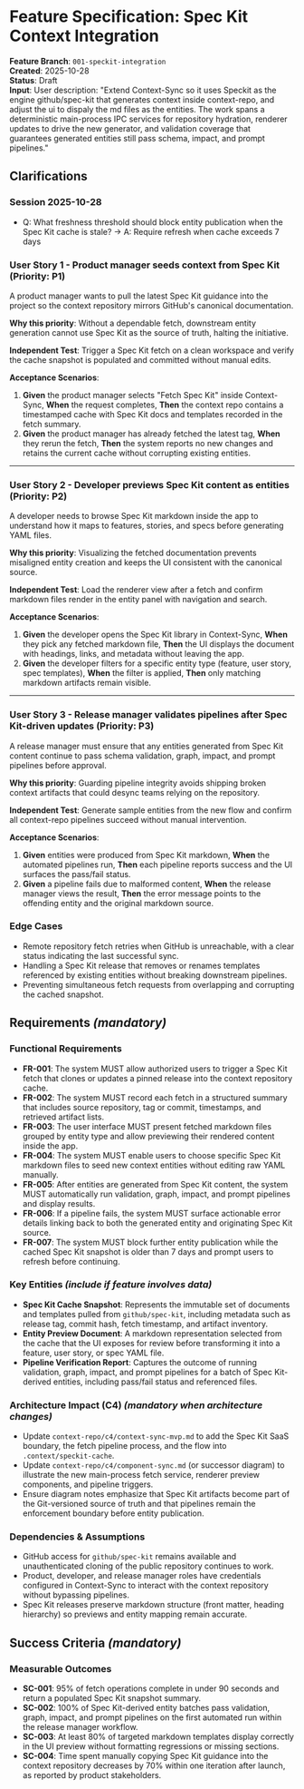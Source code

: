 # Feature Specification: Spec Kit Context Integration

**Feature Branch**: `001-speckit-integration`  
**Created**: 2025-10-28  
**Status**: Draft  
**Input**: User description: "Extend Context-Sync so it uses Speckit as the engine github/spec-kit that generates context inside context-repo, and adjust the ui to dispaly the md files as the entities. The work spans a deterministic main-process IPC services for repository hydration, renderer updates to drive the new generator, and validation coverage that guarantees generated entities still pass schema, impact, and prompt pipelines."

## Clarifications

### Session 2025-10-28

- Q: What freshness threshold should block entity publication when the Spec Kit cache is stale? → A: Require refresh when cache exceeds 7 days

### User Story 1 - Product manager seeds context from Spec Kit (Priority: P1)

A product manager wants to pull the latest Spec Kit guidance into the project so the context repository mirrors GitHub's canonical documentation.

**Why this priority**: Without a dependable fetch, downstream entity generation cannot use Spec Kit as the source of truth, halting the initiative.

**Independent Test**: Trigger a Spec Kit fetch on a clean workspace and verify the cache snapshot is populated and committed without manual edits.

**Acceptance Scenarios**:

1. **Given** the product manager selects "Fetch Spec Kit" inside Context-Sync, **When** the request completes, **Then** the context repo contains a timestamped cache with Spec Kit docs and templates recorded in the fetch summary.
2. **Given** the product manager has already fetched the latest tag, **When** they rerun the fetch, **Then** the system reports no new changes and retains the current cache without corrupting existing entities.

---

### User Story 2 - Developer previews Spec Kit content as entities (Priority: P2)

A developer needs to browse Spec Kit markdown inside the app to understand how it maps to features, stories, and specs before generating YAML files.

**Why this priority**: Visualizing the fetched documentation prevents misaligned entity creation and keeps the UI consistent with the canonical source.

**Independent Test**: Load the renderer view after a fetch and confirm markdown files render in the entity panel with navigation and search.

**Acceptance Scenarios**:

1. **Given** the developer opens the Spec Kit library in Context-Sync, **When** they pick any fetched markdown file, **Then** the UI displays the document with headings, links, and metadata without leaving the app.
2. **Given** the developer filters for a specific entity type (feature, user story, spec templates), **When** the filter is applied, **Then** only matching markdown artifacts remain visible.

---

### User Story 3 - Release manager validates pipelines after Spec Kit-driven updates (Priority: P3)

A release manager must ensure that any entities generated from Spec Kit content continue to pass schema validation, graph, impact, and prompt pipelines before approval.

**Why this priority**: Guarding pipeline integrity avoids shipping broken context artifacts that could desync teams relying on the repository.

**Independent Test**: Generate sample entities from the new flow and confirm all context-repo pipelines succeed without manual intervention.

**Acceptance Scenarios**:

1. **Given** entities were produced from Spec Kit markdown, **When** the automated pipelines run, **Then** each pipeline reports success and the UI surfaces the pass/fail status.
2. **Given** a pipeline fails due to malformed content, **When** the release manager views the result, **Then** the error message points to the offending entity and the original markdown source.

### Edge Cases

- Remote repository fetch retries when GitHub is unreachable, with a clear status indicating the last successful sync.
- Handling a Spec Kit release that removes or renames templates referenced by existing entities without breaking downstream pipelines.
- Preventing simultaneous fetch requests from overlapping and corrupting the cached snapshot.

## Requirements *(mandatory)*

### Functional Requirements

- **FR-001**: The system MUST allow authorized users to trigger a Spec Kit fetch that clones or updates a pinned release into the context repository cache.
- **FR-002**: The system MUST record each fetch in a structured summary that includes source repository, tag or commit, timestamps, and retrieved artifact lists.
- **FR-003**: The user interface MUST present fetched markdown files grouped by entity type and allow previewing their rendered content inside the app.
- **FR-004**: The system MUST enable users to choose specific Spec Kit markdown files to seed new context entities without editing raw YAML manually.
- **FR-005**: After entities are generated from Spec Kit content, the system MUST automatically run validation, graph, impact, and prompt pipelines and display results.
- **FR-006**: If a pipeline fails, the system MUST surface actionable error details linking back to both the generated entity and originating Spec Kit source.
- **FR-007**: The system MUST block further entity publication while the cached Spec Kit snapshot is older than 7 days and prompt users to refresh before continuing.

### Key Entities *(include if feature involves data)*

- **Spec Kit Cache Snapshot**: Represents the immutable set of documents and templates pulled from `github/spec-kit`, including metadata such as release tag, commit hash, fetch timestamp, and artifact inventory.
- **Entity Preview Document**: A markdown representation selected from the cache that the UI exposes for review before transforming it into a feature, user story, or spec YAML file.
- **Pipeline Verification Report**: Captures the outcome of running validation, graph, impact, and prompt pipelines for a batch of Spec Kit-derived entities, including pass/fail status and referenced files.

### Architecture Impact (C4) *(mandatory when architecture changes)*

- Update `context-repo/c4/context-sync-mvp.md` to add the Spec Kit SaaS boundary, the fetch pipeline process, and the flow into `.context/speckit-cache`.
- Update `context-repo/c4/component-sync.md` (or successor diagram) to illustrate the new main-process fetch service, renderer preview components, and pipeline triggers.
- Ensure diagram notes emphasize that Spec Kit artifacts become part of the Git-versioned source of truth and that pipelines remain the enforcement boundary before entity publication.

### Dependencies & Assumptions

- GitHub access for `github/spec-kit` remains available and unauthenticated cloning of the public repository continues to work.
- Product, developer, and release manager roles have credentials configured in Context-Sync to interact with the context repository without bypassing pipelines.
- Spec Kit releases preserve markdown structure (front matter, heading hierarchy) so previews and entity mapping remain accurate.

## Success Criteria *(mandatory)*

### Measurable Outcomes

- **SC-001**: 95% of fetch operations complete in under 90 seconds and return a populated Spec Kit snapshot summary.
- **SC-002**: 100% of Spec Kit-derived entity batches pass validation, graph, impact, and prompt pipelines on the first automated run within the release manager workflow.
- **SC-003**: At least 80% of targeted markdown templates display correctly in the UI preview without formatting regressions or missing sections.
- **SC-004**: Time spent manually copying Spec Kit guidance into the context repository decreases by 70% within one iteration after launch, as reported by product stakeholders.
